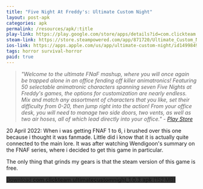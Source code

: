```yaml
---
title: "Five Night At Freddy's: Ultimate Custom Night"
layout: post-apk
categories: apk
permalink: /resources/apk/:title
play-link: https://play.google.com/store/apps/details?id=com.clickteam.ultimatecustomnight
steam-link: https://store.steampowered.com/app/871720/Ultimate_Custom_Night/
ios-link: https://apps.apple.com/us/app/ultimate-custom-night/id1499849161
tags: horror survival-horror
paid: true
---
```


> _"Welcome to the ultimate FNaF mashup, where you will once again be trapped alone in an office fending off killer animatronics! Featuring 50 selectable animatronic characters spanning seven Five Nights at Freddy's games, the options for customization are nearly endless. Mix and match any assortment of characters that you like, set their difficulty from 0-20, then jump right into the action! From your office desk, you will need to manage two side doors, two vents, as well as two air hoses, all of which lead directly into your office." - <a href="https://play.google.com/store/apps/details?id=com.clickteam.ultimatecustomnight" target="_blank">Play Store</a>_

<span class="timestamp">20 April 2022:</span> When i was getting FNAF 1 to 6, i brushed over this one because i thought it was fanmade. Little did i know that it is actually quite connected to the main lore. It was after watching Wendigoon's summary on the FNAF series, where i decided to get this game in particular.

The only thing that grinds my gears is that the steam version of this game is free.

<div class="text-center">
    <a class="btn btn-dark btn-block w-100" onclick='apk("com.clickteam.ultimatecustomnight_1.0.3.apk")' style="text-decoration: none; background-color: #333;"> Download <b>com.clickteam.ultimatecustomnight_1.0.3.apk</b> (152 MB)</a>
</div>
